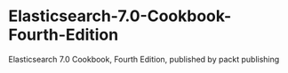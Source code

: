 # Elasticsearch-7.0-Cookbook-Fourth-Edition
Elasticsearch 7.0 Cookbook, Fourth Edition, published by packt publishing

